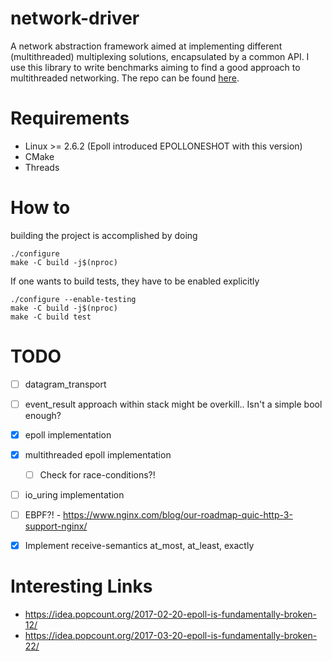 # network-driver
A network abstraction framework aimed at implementing different (multithreaded) multiplexing solutions, encapsulated by a common API.
I use this library to write benchmarks aiming to find a good approach to multithreaded networking.
The repo can be found [here](https://github.com/jakobod/network-driver-benchmark).

# Requirements

- Linux >= 2.6.2 (Epoll introduced EPOLLONESHOT with this version)
- CMake
- Threads

# How to
building the project is accomplished by doing
```
./configure
make -C build -j$(nproc)
```

If one wants to build tests, they have to be enabled explicitly
```
./configure --enable-testing
make -C build -j$(nproc)
make -C build test
```


# TODO
- [ ] datagram_transport
- [ ] event_result approach within stack might be overkill.. Isn't a simple bool enough?

- [x] epoll implementation
- [x] multithreaded epoll implementation
  - [ ] Check for race-conditions?!
- [ ] io_uring implementation
- [ ] EBPF?! - https://www.nginx.com/blog/our-roadmap-quic-http-3-support-nginx/

- [x] Implement receive-semantics at_most, at_least, exactly

# Interesting Links
- https://idea.popcount.org/2017-02-20-epoll-is-fundamentally-broken-12/
- https://idea.popcount.org/2017-03-20-epoll-is-fundamentally-broken-22/
